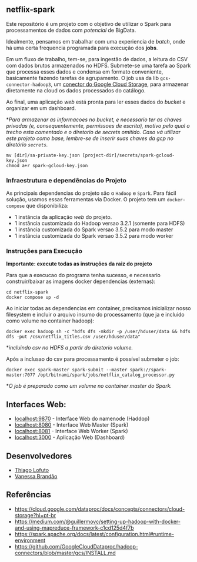 ## netflix-spark

Este repositório é um projeto com o objetivo de utilizar o Spark para processamentos de dados com *potencial* de BigData.

Idealmente, pensamos em trabalhar com uma experiencia de *batch*, onde há uma certa frequencia programada para execução dos **jobs**.

Em um fluxo de trabalho, tem-se, para ingestão de dados, a leitura do CSV com dados brutos armazenados no HDFS. Submete-se uma tarefa ao Spark que processa esses dados e condensa em formato conveniente, basicamente fazendo tarefas de agrupamento. O job usa da lib `gcs-connector-hadoop3`, um [conector do Google Cloud Storage](#https://cloud.google.com/dataproc/docs/concepts/connectors/cloud-storage?hl=pt-br), para armazenar diretamente na cloud os dados processados do catálogo.

Ao final, uma aplicação *web* está pronta para ler esses dados do *bucket* e organizar em um dashboard.

**Para armazenar as informacoes no bucket, e necessario ter as chaves privadas (e, consequentemente, permissoes de escrita), motivo pelo qual o trecho esta comentado e o diretorio de secrets omitido. Caso vá utilizar este projeto como base, lembre-se de inserir suas chaves da gcp no diretório `secrets`.*

```shell
mv [dir]/sa-private-key.json [project-dir]/secrets/spark-gcloud-key.json
chmod a+r spark-gcloud-key.json
```

### Infraestrutura e dependências do Projeto

As principais dependencias do projeto são o `Hadoop` e `Spark`. Para fácil solução, usamos essas ferramentas via Docker. O projeto tem um `docker-compose` que disponibiliza:

- 1 instância da aplicação *web* do projeto.
- 1 instância customizada do Hadoop versao 3.2.1 (somente para HDFS)
- 1 instância customizada do Spark versao 3.5.2 para modo master 
- 1 instância customizada do Spark versao 3.5.2 para modo worker


### Instruções para Execução

**Importante: execute todas as instruções da raiz do projeto**

Para que a execucao do programa tenha sucesso, e necessario construir/baixar as imagens docker dependencias (externas):

```shell
cd netflix-spark
docker compose up -d
```

Ao iniciar todas as dependencias em container, precisamos inicializar nosso filesystem e incluir o arquivo insumo do processamento (que ja e incluido como volume no container hadoop):

```shell
docker exec hadoop sh -c "hdfs dfs -mkdir -p /user/hduser/data && hdfs dfs -put /csv/netflix_titles.csv /user/hduser/data" 
```
**incluindo csv no HDFS a partir do diretorio volume.*

Após a inclusao do csv para processamento é possível submeter o job: 

```shell
docker exec spark-master spark-submit --master spark://spark-master:7077 /opt/bitnami/spark/jobs/netflix_catalog_processor.py
```
**O job é preparado como um volume no container master do Spark.*

## Interfaces Web:

- [localhost:9870](http://localhost:9870/) - Interface Web do namenode (Haddop)
- [localhost:8080](http://localhost:8080/) - Interface Web Master (Spark)
- [localhost:8081](http://localhost:8081/) - Interface Web Worker (Spark)
- [localhost:3000](http://localhost:3000/) - Aplicação Web (Dashboard)

## Desenvolvedores

- [Thiago Lofuto](#https://github.com/thiagolotufo)
- [Vanessa Brandão](#https://github.com/vanbrandaos)

## Referências

- https://cloud.google.com/dataproc/docs/concepts/connectors/cloud-storage?hl=pt-br
- https://medium.com/@guillermovc/setting-up-hadoop-with-docker-and-using-mapreduce-framework-c1cd125d4f7b
- https://spark.apache.org/docs/latest/configuration.html#runtime-environment
- https://github.com/GoogleCloudDataproc/hadoop-connectors/blob/master/gcs/INSTALL.md
